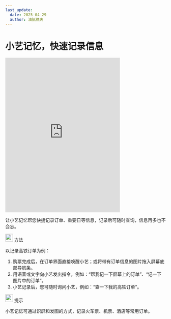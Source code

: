 ```yaml
---
last_update:
  date: 2025-04-29
  author: 油腻樵夫
---
```


# 小艺记忆，快速记录信息

<iframe src="https://tips-p01-drcn.dbankcdn.cn/MODEL/EMUI/C00B030/resource/card/202410131vcl7z/zh-cn/image/video/10044717_f014_highspeed.mp4#toolbar=0" scrolling="no" border="0" frameborder="no" framespacing="0" allowfullscreen="true" width="360" height="486"> </iframe>


让小艺记忆帮您快捷记录订单、重要日等信息，记录后可随时查询，信息再多也不会忘。

<img src="https://tips-p01-drcn.dbankcdn.cn/MODEL/EMUI/C00B030/resource/card/202503041becsx/zh-cn/image/common/buttons/fig_method.png" width="24" height="24"/> 方法

以记录高铁订单为例：

1.  购票完成后，在订单界面直接唤醒小艺；或将带有订单信息的图片拖入屏幕底部导航条。
2.  用语音或文字向小艺发出指令，例如：“帮我记一下屏幕上的订单”、“记一下图片中的订单”。
3.  小艺记录后，您可随时询问小艺，例如：“查一下我的高铁订单”。

<img src="https://tips-p01-drcn.dbankcdn.cn/MODEL/EMUI/C00B030/resource/card/202508300vZjQz/zh-cn/image/common/buttons/fig_tips.png" width="24" height="24"/> 提示

小艺记忆可通过识屏和发图的方式，记录火车票、机票、酒店等常用订单。

